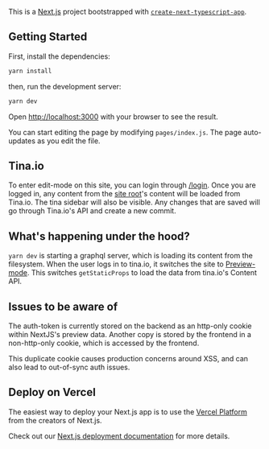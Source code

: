 This is a [Next.js](https://nextjs.org/) project bootstrapped with [`create-next-typescript-app`](https://www.npmjs.com/package/create-next-typescript-app).

## Getting Started

First, install the dependencies:

```bash
yarn install
```

then, run the development server:

```bash
yarn dev
```

Open [http://localhost:3000](http://localhost:3000) with your browser to see the result.

You can start editing the page by modifying `pages/index.js`. The page auto-updates as you edit the file.

## Tina.io

To enter edit-mode on this site, you can login through [/login](http://localhost:3000/login). Once you are logged in, any content from the [site root](http://localhost:3000/)'s content will be loaded from Tina.io. 
The tina sidebar will also be visible. Any changes that are saved will go through Tina.io's API and create a new commit.

## What's happening under the hood?

`yarn dev` is starting a graphql server, which is loading its content from the filesystem.
When the user logs in to tina.io, it switches the site to [Preview-mode](https://nextjs.org/docs/advanced-features/preview-mode). This switches `getStaticProps` to load the data from tina.io's Content API.

## Issues to be aware of

The auth-token is currently stored on the backend as an http-only cookie within NextJS's preview data.
Another copy is stored by the frontend in a non-http-only cookie, which is accessed by the frontend.

This duplicate cookie causes production concerns around XSS, and can also lead to out-of-sync auth issues.

## Deploy on Vercel

The easiest way to deploy your Next.js app is to use the [Vercel Platform](https://vercel.com/import?utm_medium=default-template&filter=next.js&utm_source=create-next-app&utm_campaign=create-next-app-readme) from the creators of Next.js.

Check out our [Next.js deployment documentation](https://nextjs.org/docs/deployment) for more details.
